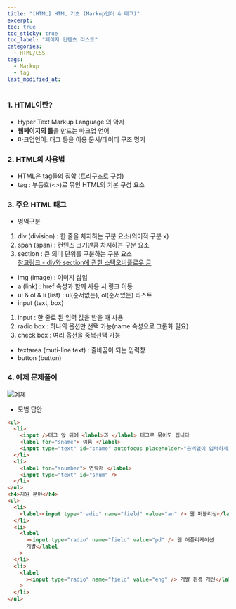 ```yaml
---
title: "[HTML] HTML 기초 (Markup언어 & 태그)"
excerpt:
toc: true
toc_sticky: true
toc_label: "페이지 컨텐츠 리스트"
categories:
  - HTML/CSS
tags:
  - Markup
  - tag
last_modified_at:
---
```


### **1. HTML이란?**

- Hyper Text Markup Language 의 약자
- **웹페이지의 틀**을 만드는 마크업 언어
- 마크업언어: 태그 등을 이용 문서/데이터 구조 명기

### **2. HTML의 사용법**

- HTML은 tag들의 집합 (트리구조로 구성)
- tag : 부등호(<>)로 묶인 HTML의 기본 구성 요소

### **3. 주요 HTML 태그**

- 영역구분

1. div (division) : 한 줄을 차지하는 구분 요소(의미적 구분 x)
2. span (span) : 컨텐츠 크기만큼 차지하는 구분 요소
3. section : 큰 의미 단위를 구분하는 구분 요소  
   [참고링크 - div와 section에 관한 스택오버플로우 글](https://stackoverflow.com/questions/6939864/what-is-the-difference-between-section-and-div/6941170#6941170)

- img (image) : 이미지 삽입
- a (link) : href 속성과 함께 사용 시 링크 이동
- ul & ol & li (list) : ul(순서없는), ol(순서있는) 리스트
- input (text, box)

1. input : 한 줄로 된 입력 값을 받을 때 사용
2. radio box : 하나의 옵션만 선택 가능(name 속성으로 그룹화 필요)
3. check box : 여러 옵션을 중복선택 가능

- textarea (muti-line text) : 줄바꿈이 되는 입력창
- button (button)

### **4. 예제 문제풀이**

![예제](./images/2021-10-13-image2.jpeg)

- 모범 답안

```html
<ul>
  <li>
    <input />태그 앞 뒤에 <label>과 </label> 태그로 묶어도 됩니다
    <label for="sname"> 이름 </label>
    <input type="text" id="sname" autofocus placeholder="공백없이 입력하세요" />
  </li>
  <li>
    <label for="snumber"> 연락처 </label>
    <input type="text" id="snum" />
  </li>
</ul>
<h4>지원 분야</h4>
<ul>
  <li>
    <label><input type="radio" name="field" value="an" /> 웹 퍼블리싱</label>
  </li>
  <li>
    <label
      ><input type="radio" name="field" value="pd" /> 웹 애플리케이션
      개발</label
    >
  </li>
  <li>
    <label
      ><input type="radio" name="field" value="eng" /> 개발 환경 개선</label
    >
  </li>
</ul>
```
